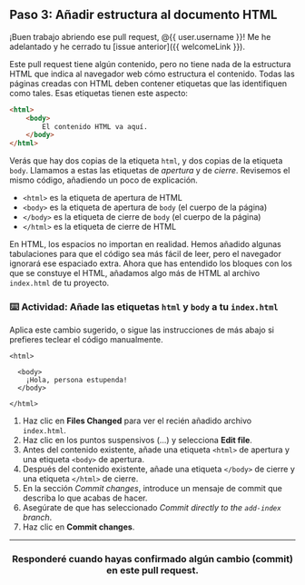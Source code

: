 ## Paso 3: Añadir estructura al documento HTML

¡Buen trabajo abriendo ese pull request, @{{ user.username }}! Me he adelantado y he cerrado tu [issue anterior]({{ welcomeLink }}). 

Este pull request tiene algún contenido, pero no tiene nada de la estructura HTML que indica al navegador web cómo estructura el contenido. Todas las páginas creadas con HTML deben contener etiquetas que las identifiquen como tales. Esas etiquetas tienen este aspecto:

```html
<html>
    <body>
        El contenido HTML va aquí.
    </body>
</html>
```

Verás que hay dos copias de la etiqueta `html`, y dos copias de la etiqueta `body`. Llamamos a estas las etiquetas de _apertura_ y de _cierre_. Revisemos el mismo código, añadiendo un poco de explicación.

- `<html>` es la etiqueta de apertura de HTML
- `<body>` es la etiqueta de apertura de `body` (el cuerpo de la página)
- `</body>` es la etiqueta de cierre de `body` (el cuerpo de la página)
- `</html>` es la etiqueta de cierre de HTML

En HTML, los espacios no importan en realidad. Hemos añadido algunas tabulaciones para que el código sea más fácil de leer, pero el navegador ignorará ese espaciado extra. Ahora que has entendido los bloques con los que se constuye el HTML, añadamos algo más de HTML al archivo `index.html` de tu proyecto.

### :keyboard: Actividad: Añade las etiquetas `html` y `body` a tu `index.html`

Aplica este cambio sugerido, o sigue las instrucciones de más abajo si prefieres teclear el código manualmente.

```suggestion
<html>

  <body>
    ¡Hola, persona estupenda! 
  </body>

</html>
```

1. Haz clic en **Files Changed** para ver el recién añadido archivo `index.html`.
1. Haz clic en los puntos suspensivos (...) y selecciona **Edit file**.
1. Antes del contenido existente, añade una etiqueta `<html>` de apertura y una etiqueta `<body>` de apertura.
1. Después del contenido existente, añade una etiqueta `</body>` de cierre y una etiqueta `</html>` de cierre.
1. En la sección _Commit changes_, introduce un mensaje de commit que describa lo que acabas de hacer.
1. Asegúrate de que has seleccionado _Commit directly to the `add-index` branch_.
1. Haz clic en **Commit changes**.

<hr>
<h3 align="center">Responderé cuando hayas confirmado algún cambio (commit) en este pull request.</h3>